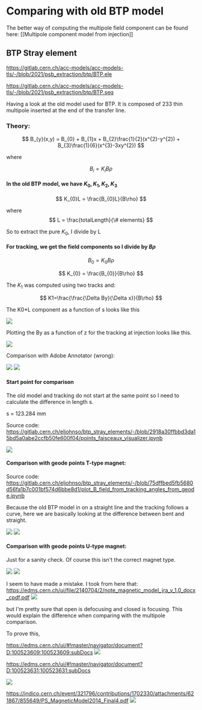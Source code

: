 # Comparing with old BTP model

The better way of computing the multipole field component can be found here: [[Multipole component model from injection]]

## BTP Stray element
https://gitlab.cern.ch/acc-models/acc-models-tls/-/blob/2021/psb_extraction/btp/BTP.ele

https://gitlab.cern.ch/acc-models/acc-models-tls/-/blob/2021/psb_extraction/btp/BTP.seq

Having a look at the old model used for BTP. It is composed of 233 thin multipole inserted at the end of the transfer line.

### Theory:
$$
B_{y}(x,y) = B_{0} + B_{1}x + B_{2}\frac{1}{2}(x^{2}-y^{2}) + B_{3}\frac{1}{6}(x^{3}-3xy^{2})
$$

where

$$B_{i} = K_{i}B\rho$$
#### In the old BTP model, we have $K_{0}, K_{1}, K_{2}, K_{3}$

$$ K_{0}L = \frac{B_{0}L}{B\rho} $$

where $$ L = \frac{totalLength}{\# elements} $$

So to extract the pure $K_{0}$, I divide by L


#### For **tracking**, we get the field components so I divide by $B\rho$

$$ B_{0} = K_{0}B\rho $$

$$  K_{0} = \frac{B_{0}}{B\rho} $$

The $K_{1}$ was computed using two tracks and:

$$ K1=\frac{\frac{\Delta By}{\Delta x}}{B\rho} $$

The K0*L component as a function of s looks like this

![](https://codimd.web.cern.ch/uploads/upload_9dce5ef2f0911b01a2f047ba161e9ae4.png)


Plotting the By as a function of z for the tracking at injection looks like this.

![](https://codimd.web.cern.ch/uploads/upload_5f1c6d5fb81b997e58805624b256165e.png)

Comparison with Adobe Annotator (wrong):

![](https://codimd.web.cern.ch/uploads/upload_15f50f45337b7253b599ff4609b3cb2c.png)
![](https://codimd.web.cern.ch/uploads/upload_1de486a054596a574a221329bf2c4a0e.png)

#### Start point for comparison
The old model and tracking do not start at the same point so I need to calculate the difference in length s.

s = 123.284 mm

Source code: https://gitlab.cern.ch/eljohnso/btp_stray_elements/-/blob/2918a30ffbbd3da15bd5a0abe2ccfb50fe600f04/points_faisceaux_visualizer.ipynb

![](https://codimd.web.cern.ch/uploads/upload_fe629758d59d8ec4b981da7aff10ca00.png)


#### Comparison with geode points **T-type** magnet:
Source code: https://gitlab.cern.ch/eljohnso/btp_stray_elements/-/blob/75dffbed5fb5680d56fa1b7c001bf574d6bbe8d1/plot_B_field_from_tracking_angles_from_geode.ipynb

Because the old BTP model in on a straight line and the tracking follows a curve, here we are basically looking at the difference between bent and straight.

![](https://codimd.web.cern.ch/uploads/upload_862699cab368d8ccd5f7e0ddccde55f9.png)
![](https://codimd.web.cern.ch/uploads/upload_feb13466f30781dce5a9751f0f411431.png)

#### Comparison with geode points **U-type** magnet:
Just for a sanity check. Of course this isn't the correct magnet type.

![](https://codimd.web.cern.ch/uploads/upload_198fc84acf64fc18d0627d39c599673c.png)
![](https://codimd.web.cern.ch/uploads/upload_d8c6f9449ec004d674ca51c1feb034a7.png)


I seem to have made a mistake. I took from here that:
https://edms.cern.ch/ui/file/2140704/2/note_magnetic_model_jra_v_1.0_docx_cpdf.pdf
![](https://codimd.web.cern.ch/uploads/upload_d7cc5cd599cc2631c0b43319e3935a34.png)

but I'm pretty sure that open is defocusing and closed is focusing. This would explain the difference when comparing with the multipole comparison.

To prove this, 

https://edms.cern.ch/ui/#!master/navigator/document?D:100523609:100523609:subDocs
![](https://codimd.web.cern.ch/uploads/upload_59169ffabff69b0217d371d2ae624fe6.png)

https://edms.cern.ch/ui/#!master/navigator/document?D:100523631:100523631:subDocs

![](https://codimd.web.cern.ch/uploads/upload_9af5fc2a40c88edb8e6c537c220c5a10.png)

https://indico.cern.ch/event/321796/contributions/1702330/attachments/621867/855649/PS_MagneticModel2014_Final4.pdf
![](https://codimd.web.cern.ch/uploads/upload_fd0fc73116e31fa3d5b1cf212d60a150.png)

